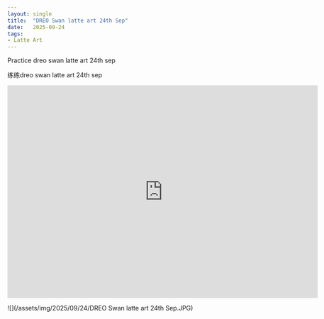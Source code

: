 ```yaml
---
layout: single
title:  "DREO Swan latte art 24th Sep"
date:   2025-09-24
tags:
- Latte Art
---
```


Practice dreo swan latte art 24th sep

练练dreo swan latte art 24th sep

<div class="embed-container">
  <iframe
      src="https://www.youtube.com/embed/3Ezqp9NGjSQ"
      width="700"
      height="480"
      frameborder="0"
      allowfullscreen="true">
  </iframe>
</div>

![](/assets/img/2025/09/24/DREO Swan latte art 24th Sep.JPG)
